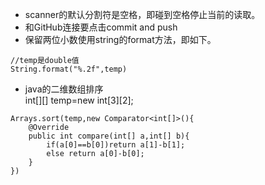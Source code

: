 - scanner的默认分割符是空格，即碰到空格停止当前的读取。  
- 和GitHub连接要点击commit and push  
- 保留两位小数使用string的format方法，即如下。
```
//temp是double值
String.format("%.2f",temp)
```
- java的二维数组排序  
int[][] temp=new int[3][2];
```
Arrays.sort(temp,new Comparator<int[]>(){
    @Override
    public int compare(int[] a,int[] b){
        if(a[0]==b[0])return a[1]-b[1];
        else return a[0]-b[0];
    }
})
```
